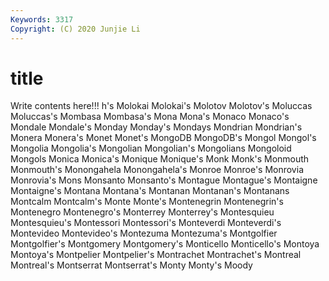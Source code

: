 ```yaml
---
Keywords: 3317
Copyright: (C) 2020 Junjie Li
---
```


# title

Write contents here!!!
h's 
Molokai 
Molokai's
Molotov 
Molotov's 
Moluccas 
Moluccas's 
Mombasa 
Mombasa's 
Mona 
Mona's 
Monaco 
Monaco's
Mondale 
Mondale's 
Monday 
Monday's 
Mondays 
Mondrian 
Mondrian's 
Monera 
Monera's 
Monet
Monet's 
MongoDB 
MongoDB's 
Mongol 
Mongol's 
Mongolia 
Mongolia's 
Mongolian 
Mongolian's 
Mongolians
Mongoloid 
Mongols 
Monica 
Monica's 
Monique 
Monique's 
Monk 
Monk's 
Monmouth 
Monmouth's
Monongahela 
Monongahela's 
Monroe 
Monroe's 
Monrovia 
Monrovia's 
Mons 
Monsanto 
Monsanto's 
Montague
Montague's 
Montaigne 
Montaigne's 
Montana 
Montana's 
Montanan 
Montanan's 
Montanans 
Montcalm 
Montcalm's
Monte 
Monte's 
Montenegrin 
Montenegrin's 
Montenegro 
Montenegro's 
Monterrey 
Monterrey's 
Montesquieu 
Montesquieu's
Montessori 
Montessori's 
Monteverdi 
Monteverdi's 
Montevideo 
Montevideo's 
Montezuma 
Montezuma's 
Montgolfier 
Montgolfier's
Montgomery 
Montgomery's 
Monticello 
Monticello's 
Montoya 
Montoya's 
Montpelier 
Montpelier's 
Montrachet 
Montrachet's
Montreal 
Montreal's 
Montserrat 
Montserrat's 
Monty 
Monty's 
Moody 
